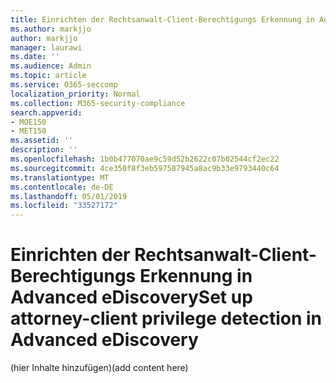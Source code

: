 ```yaml
---
title: Einrichten der Rechtsanwalt-Client-Berechtigungs Erkennung in Advanced eDiscovery
ms.author: markjjo
author: markjjo
manager: laurawi
ms.date: ''
ms.audience: Admin
ms.topic: article
ms.service: O365-seccomp
localization_priority: Normal
ms.collection: M365-security-compliance
search.appverid:
- MOE150
- MET150
ms.assetid: ''
description: ''
ms.openlocfilehash: 1b0b477070ae9c59d52b2622c07b02544cf2ec22
ms.sourcegitcommit: 4ce350f8f3eb597587945a8ac9b33e9793440c64
ms.translationtype: MT
ms.contentlocale: de-DE
ms.lasthandoff: 05/01/2019
ms.locfileid: "33527172"
---
```

# <a name="set-up-attorney-client-privilege-detection-in-advanced-ediscovery"></a><span data-ttu-id="f64ea-102">Einrichten der Rechtsanwalt-Client-Berechtigungs Erkennung in Advanced eDiscovery</span><span class="sxs-lookup"><span data-stu-id="f64ea-102">Set up attorney-client privilege detection in Advanced eDiscovery</span></span>

<span data-ttu-id="f64ea-103">(hier Inhalte hinzufügen)</span><span class="sxs-lookup"><span data-stu-id="f64ea-103">(add content here)</span></span>
